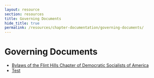 ```yaml
---
layout: resource
section: resources
title: Governing Documents
hide_title: true
permalink: /resources/chapter-documentation/governing-documents/
---
```


# Governing Documents

- [Bylaws of the Flint Hills Chapter of Democratic Socialists of America](files/2025-05-28-bylaws.md)
- [Test](files/test.md)
